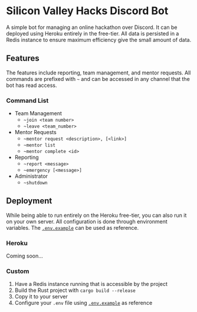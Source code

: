 # Silicon Valley Hacks Discord Bot
A simple bot for managing an online hackathon over Discord.
It can be deployed using Heroku entirely in the free-tier.
All data is persisted in a Redis instance to ensure maximum efficiency give the small amount of data.  

## Features
The features include reporting, team management, and mentor requests.
All commands are prefixed with `~` and can be accessed in any channel that the bot has read access.

### Command List
- Team Management
  - `~join <team number>`
  - `~leave <team_number>`
- Mentor Requests
  - `~mentor request <description>, [<link>]`
  - `~mentor list`
  - `~mentor complete <id>`
- Reporting
  - `~report <message>`
  - `~emergency [<message>]`
- Administrator
  - `~shutdown`
  
## Deployment
While being able to run entirely on the Heroku free-tier, you can also run it on your own server.
All configuration is done through environment variables.
The [`.env.example`](.env.example) can be used as reference.

### Heroku
Coming soon...

### Custom
1. Have a Redis instance running that is accessible by the project
1. Build the Rust project with `cargo build --release`
1. Copy it to your server
1. Configure your `.env` file using [`.env.example`](.env.example) as reference
